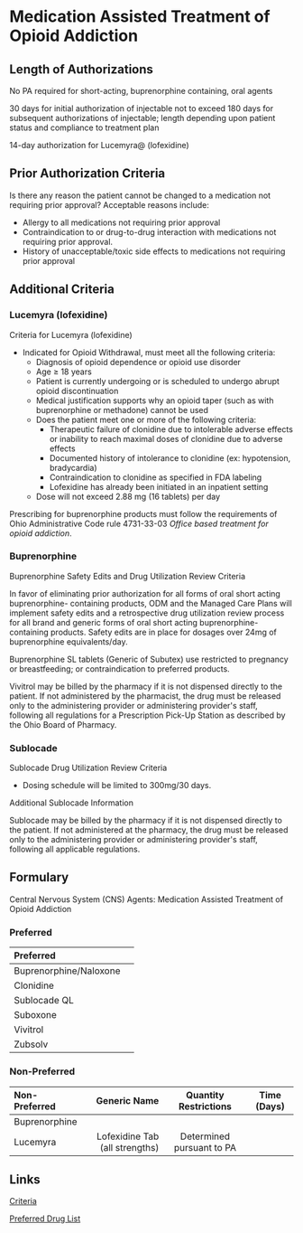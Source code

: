 # Medication Assisted Treatment of Opioid Addiction

## Length of Authorizations

No PA required for short-acting, buprenorphine containing, oral agents

30 days for initial authorization of injectable not to exceed 180 days for subsequent authorizations of injectable; length depending upon patient status and compliance to treatment plan

14-day authorization for Lucemyra@ (lofexidine)

## Prior Authorization Criteria

Is there any reason the patient cannot be changed to a medication not requiring prior approval? Acceptable reasons include:

-   Allergy to all medications not requiring prior approval
-   Contraindication to or drug-to-drug interaction with medications not requiring prior approval.
-   History of unacceptable/toxic side effects to medications not requiring prior approval

## Additional Criteria

### Lucemyra (lofexidine)

Criteria for Lucemyra (lofexidine)

-   Indicated for Opioid Withdrawal, must meet all the following criteria:
    -   Diagnosis of opioid dependence or opioid use disorder
    -   Age ≥ 18 years
    -   Patient is currently undergoing or is scheduled to undergo abrupt opioid discontinuation
    -   Medical justification supports why an opioid taper (such as with buprenorphine or methadone) cannot be used
    -   Does the patient meet one or more of the following criteria:
        -   Therapeutic failure of clonidine due to intolerable adverse effects or inability to reach maximal doses of clonidine due to adverse effects
        -   Documented history of intolerance to clonidine (ex: hypotension, bradycardia)
        -   Contraindication to clonidine as specified in FDA labeling
        -   Lofexidine has already been initiated in an inpatient setting
    -   Dose will not exceed 2.88 mg (16 tablets) per day

Prescribing for buprenorphine products must follow the requirements of Ohio Administrative Code rule 4731-33-03 *Office based treatment for opioid addiction*.

### Buprenorphine

Buprenorphine Safety Edits and Drug Utilization Review Criteria

In favor of eliminating prior authorization for all forms of oral short acting buprenorphine- containing products, ODM and the Managed Care Plans will implement safety edits and a retrospective drug utilization review process for all brand and generic forms of oral short acting buprenorphine-containing products. Safety edits are in place for dosages over 24mg of buprenorphine equivalents/day.

Buprenorphine SL tablets (Generic of Subutex) use restricted to pregnancy or breastfeeding; or contraindication to preferred products.

Vivitrol may be billed by the pharmacy if it is not dispensed directly to the patient. If not administered by the pharmacist, the drug must be released only to the administering provider or administering provider's staff, following all regulations for a Prescription Pick-Up Station as described by the Ohio Board of Pharmacy.

### Sublocade

Sublocade Drug Utilization Review Criteria

-   Dosing schedule will be limited to 300mg/30 days.

Additional Sublocade Information

Sublocade may be billed by the pharmacy if it is not dispensed directly to the patient. If not administered at the pharmacy, the drug must be released only to the administering provider or administering provider's staff, following all applicable regulations.

## Formulary

Central Nervous System (CNS) Agents: Medication Assisted Treatment of Opioid Addiction

### Preferred

| Preferred              |      |
| :--------------------- | ---: |
| Buprenorphine/Naloxone |      |
| Clonidine              |      |
| Sublocade QL           |      |
| Suboxone               |      |
| Vivitrol               |      |
| Zubsolv                |      |

### Non-Preferred

| Non-Preferred |                   Generic Name |   Quantity Restrictions   | Time (Days) |
| :------------ | -----------------------------: | :-----------------------: | :---------: |
| Buprenorphine |                                |                           |             |
| Lucemyra      | Lofexidine Tab (all strengths) | Determined pursuant to PA |             |

## Links

[Criteria](https://pharmacy.medicaid.ohio.gov/sites/default/files/20221001_UPDL_Criteria_APPROVED.pdf#page=35)

[Preferred Drug List](https://pharmacy.medicaid.ohio.gov/sites/default/files/20221001_UPDL_APPROVED_.pdf#page=16)
